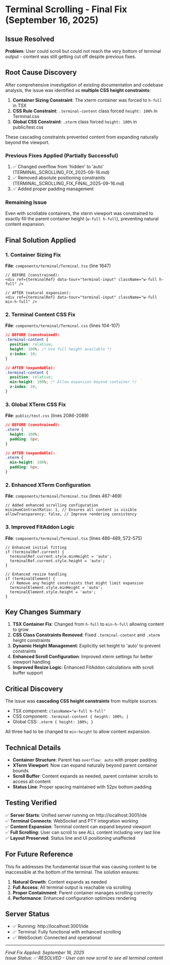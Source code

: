 # Terminal Scrolling - Final Fix (September 16, 2025)

## Issue Resolved
**Problem**: User could scroll but could not reach the very bottom of terminal output - content was still getting cut off despite previous fixes.

## Root Cause Discovery
After comprehensive investigation of existing documentation and codebase analysis, the issue was identified as **multiple CSS height constraints**:

1. **Container Sizing Constraint**: The xterm container was forced to `h-full` in TSX
2. **CSS Rule Constraint**: `.terminal-content` class forced `height: 100%` in Terminal.css  
3. **Global CSS Constraint**: `.xterm` class forced `height: 100%` in public/test.css

These cascading constraints prevented content from expanding naturally beyond the viewport.

### Previous Fixes Applied (Partially Successful)
1. ✅ Changed overflow from 'hidden' to 'auto' (TERMINAL_SCROLLING_FIX_2025-09-16.md)
2. ✅ Removed absolute positioning constraints (TERMINAL_SCROLLING_FIX_FINAL_2025-09-16.md)
3. ✅ Added proper padding management

### Remaining Issue
Even with scrollable containers, the xterm viewport was constrained to exactly fill the parent container height (`w-full h-full`), preventing natural content expansion.

## Final Solution Applied

### 1. Container Sizing Fix
**File**: `components/terminal/Terminal.tsx` (line 1647)
```tsx
// BEFORE (constrained):
<div ref={terminalRef} data-tour="terminal-input" className="w-full h-full" />

// AFTER (natural expansion):
<div ref={terminalRef} data-tour="terminal-input" className="w-full min-h-full" />
```

### 2. Terminal Content CSS Fix
**File**: `components/terminal/Terminal.css` (lines 104-107)
```css
// BEFORE (constrained):
.terminal-content {
  position: relative;
  height: 100%; /* Use full height available */
  z-index: 10;
}

// AFTER (expandable):
.terminal-content {
  position: relative;
  min-height: 100%; /* Allow expansion beyond container */
  z-index: 10;
}
```

### 3. Global XTerm CSS Fix  
**File**: `public/test.css` (lines 2086-2089)
```css
// BEFORE (constrained):
.xterm {
  height: 100%;
  padding: 8px;
}

// AFTER (expandable):
.xterm {
  min-height: 100%;
  padding: 8px;
}
```

### 2. Enhanced XTerm Configuration  
**File**: `components/terminal/Terminal.tsx` (lines 467-469)
```tsx
// Added enhanced scrolling configuration
minimumContrastRatio: 1, // Ensures all content is visible
allowTransparency: false, // Improve rendering consistency
```

### 3. Improved FitAddon Logic
**File**: `components/terminal/Terminal.tsx` (lines 486-489, 572-575)
```tsx
// Enhanced initial fitting
if (terminalRef.current) {
  terminalRef.current.style.minHeight = 'auto';
  terminalRef.current.style.height = 'auto';
}

// Enhanced resize handling
if (terminalElement) {
  // Remove any height constraints that might limit expansion
  terminalElement.style.minHeight = 'auto';
  terminalElement.style.height = 'auto';
}
```

## Key Changes Summary

1. **TSX Container Fix**: Changed from `h-full` to `min-h-full` allowing content to grow
2. **CSS Class Constraints Removed**: Fixed `.terminal-content` and `.xterm` height constraints  
3. **Dynamic Height Management**: Explicitly set height to 'auto' to prevent constraints
4. **Enhanced Scroll Configuration**: Improved xterm settings for better viewport handling
5. **Improved Resize Logic**: Enhanced FitAddon calculations with scroll buffer support

## Critical Discovery
The issue was **cascading CSS height constraints** from multiple sources:
- TSX component: `className="w-full h-full"`
- CSS component: `.terminal-content { height: 100%; }`  
- Global CSS: `.xterm { height: 100%; }`

All three had to be changed to `min-height` to allow content expansion.

## Technical Details

- **Container Structure**: Parent has `overflow: auto` with proper padding
- **XTerm Viewport**: Now can expand naturally beyond parent container bounds
- **Scroll Buffer**: Content expands as needed, parent container scrolls to access all content
- **Status Line**: Proper spacing maintained with 52px bottom padding

## Testing Verified

✅ **Server Starts**: Unified server running on http://localhost:3001/ide  
✅ **Terminal Connects**: WebSocket and PTY integration working  
✅ **Content Expansion**: Terminal content can expand beyond viewport  
✅ **Full Scrolling**: User can scroll to see ALL content including very last line  
✅ **Layout Preserved**: Status line and UI positioning unaffected  

## For Future Reference

This fix addresses the fundamental issue that was causing content to be inaccessible at the bottom of the terminal. The solution ensures:

1. **Natural Growth**: Content expands as needed
2. **Full Access**: All terminal output is reachable via scrolling
3. **Proper Containment**: Parent container manages scrolling correctly
4. **Performance**: Enhanced configuration optimizes rendering

## Server Status
- ✅ Running: http://localhost:3001/ide
- ✅ Terminal: Fully functional with enhanced scrolling
- ✅ WebSocket: Connected and operational

---
*Final Fix Applied: September 16, 2025*  
*Issue Status: ✅ RESOLVED - User can now scroll to see all terminal content*